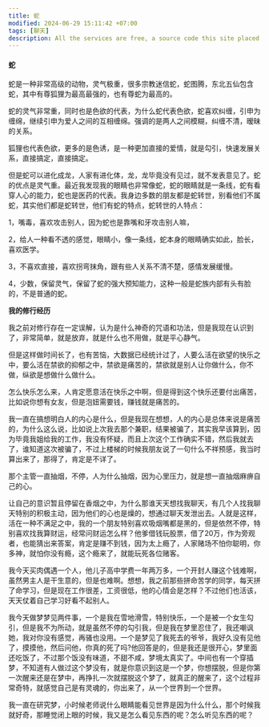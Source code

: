 ```yaml
---
title: 蛇
modified: 2024-06-29 15:11:42 +07:00
tags: [聊天]
description: All the services are free, a source code this site placed on github repository and intergration with netlify service, another service that you can use is github page for hosting your own static site.
---
```


####  蛇

蛇是一种非常高级的动物，灵气极重，很多宗教迷信蛇，蛇图腾，东北五仙包含蛇，其中有尊狐狸为最高最强的，也有尊蛇为最高的。

蛇的灵气非常重，同时也是色欲的代表，为什么蛇代表色欲，蛇喜欢纠缠，引申为缠绵，继续引申为爱人之间的互相缠绵。强调的是两人之间模糊，纠缠不清，暧昧的关系。

狐狸也代表色欲，更多的是色诱，是一种更加直接的爱情，就是勾引，快速发展关系，直接搞定，直接搞定。

但是蛇可以进化成龙，人家有进化体，龙，龙毕竟没有见过，就不发表意见了。蛇的优点是灵气重。最近我发现我的眼睛也非常像蛇，蛇的眼睛就是一条线，蛇有看穿人心的能力，蛇也是医药的代表。我身边多数的朋友都是蛇转世，别看他们不属蛇，其实他们都是蛇转世，他们有蛇的特点，蛇转世的人特点：

1，嘴毒，喜欢攻击别人，因为蛇也是靠嘴和牙攻击别人嘛，

2，给人一种看不透的感觉，眼睛小，像一条线，蛇本身的眼睛确实如此，脸长，喜欢医学。

3，不喜欢直接，喜欢拐弯抹角，跟有些人关系不清不楚，感情发展缓慢。

4，少数，保留灵气，保留了蛇的强大预知能力，这种一般是蛇族内部有头有脸的，不是普通的蛇。

**我的修行经历**

我之前对修行存在一定误解，认为是什么神奇的咒语和功法，但是我现在认识到了，非常简单，就是放弃，就是什么也不用做，就是平心静气。

但是这样做时间长了，也有苦恼，大数据已经统计过了，人要么活在欲望的快乐之中，要么活在禁欲的抑郁之中，禁欲是痛苦的，禁欲就是别人让你做什么，你不做，纵欲是想做什么做什么。

怎么快乐怎么来，人肯定愿意活在快乐之中啊，但是得到这个快乐还要付出痛苦，比如说你想有女友，但是泡妞需要钱，赚钱就是痛苦的。

我一直在搞想明白人的内心是什么，但是我现在想想，人的内心是总体来说是痛苦的，为什么这么说，比如说上次我去那个兼职，结果被骗了，其实我早该算到，因为毕竟我姐给我的工作，我没有怀疑，而且上次这个工作确实不错，然后我就去了，谁知道这次被骗了，不过上楼梯的时候我朋友说了一句什么不祥预感，我当时算出来了，那得了，肯定是不详了。

那个主管一直抽烟，不停，人为什么抽烟，因为心里压力，就是想一直抽烟麻痹自己的心。

让自己的意识暂且停留在香烟之中，为什么那谁天天想找我聊天，有几个人找我聊天特别的积极主动，因为他们的心也是燥的，想通过聊天发泄出去。人就是这样，活在一种不满足之中，我的一个朋友特别喜欢吸烟嘴都是黑的，但是依然不停，特别喜欢找我算财运，经常问财运怎么样？他爹借钱玩股票，借了20万，作为旁观者，也能猜出来答案，肯定是赚不到钱，因为太上瘾了，人家赌场不怕你聪明，你多神，就怕你没有瘾，这个瘾来了，就能玩死各位赌客。

我今天买肉偶遇一个人，他儿子高中学费一年两万多，一个开封人赚这个钱难啊，虽然男主人是干生意的，但是也难啊。想想，我之前那些拼命苦学的同学，每天拼了命学习，但是现在工作很差，工资很低，他的心情会是怎样？不过他们也活该，天天仗着自己学习好看不起别人。

我今天做梦梦见两件事，一个是我在雪地滑雪，特别快乐，一个是被一个女生勾引，但是我不为所动，就是虽然不停的勾引我，但是我在梦里忍住了，我还嘲讽她，我对你没有感觉，再骚也没用。一个是梦见了我死去的爷爷，我好久没有见他了，摸摸他，然后问他，你真的死了吗?他回答是的，但是我还是很开心，梦里面还吃饭了，不过那个饭没有味道，不甜不咸，梦境太真实了。中间也有一个穿插梦，不知道有人做过这个梦没有，就是你意识到这是一个梦，你想摆脱，但是你第一次醒来还是在梦中，再挣扎一次就摆脱这个梦了，就真正的醒来了，这个过程非常奇特，就感觉自己是有灵魂的，你出来了，从一个世界到一个世界。

我一直在研究梦，小时候老师说什么眼睛能看见世界是因为什么什么，那个时候我就好奇，那睡觉闭上眼的时候，我又是怎么看见东西的呢？怎么听见东西的呢？
